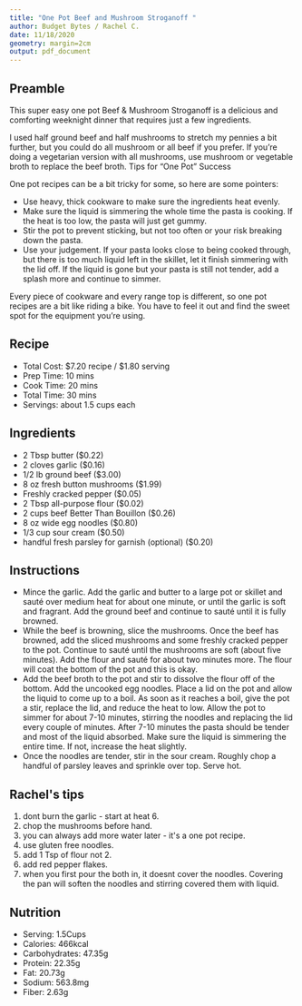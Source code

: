 ```yaml
---
title: "One Pot Beef and Mushroom Stroganoff "
author: Budget Bytes / Rachel C.
date: 11/18/2020
geometry: margin=2cm
output: pdf_document
---
```



## Preamble
This super easy one pot Beef & Mushroom Stroganoff is a delicious and comforting weeknight dinner that requires just a few ingredients. 

I used half ground beef and half mushrooms to stretch my pennies a bit further, but you could do all mushroom or all beef if you prefer. If you’re doing a vegetarian version with all mushrooms, use mushroom or vegetable broth to replace the beef broth.
Tips for “One Pot” Success

One pot recipes can be a bit tricky for some, so here are some pointers:

- Use heavy, thick cookware to make sure the ingredients heat evenly.
- Make sure the liquid is simmering the whole time the pasta is cooking. If the heat is too low, the pasta will just get gummy.
- Stir the pot to prevent sticking, but not too often or your risk breaking down the pasta.
- Use your judgement. If your pasta looks close to being cooked through, but there is too much liquid left in the skillet, let it finish simmering with the lid off. If the liquid is gone but your pasta is still not tender, add a splash more and continue to simmer.

Every piece of cookware and every range top is different, so one pot recipes are a bit like riding a bike. You have to feel it out and find the sweet spot for the equipment you’re using.


## Recipe 
- Total Cost: $7.20 recipe / $1.80 serving
- Prep Time: 10 mins
- Cook Time: 20 mins
- Total Time: 30 mins
- Servings: about 1.5 cups each

## Ingredients

- 2 Tbsp butter ($0.22)
- 2 cloves garlic ($0.16)
- 1/2 lb ground beef ($3.00)
- 8 oz fresh button mushrooms ($1.99)
- Freshly cracked pepper ($0.05)
- 2 Tbsp all-purpose flour ($0.02)
- 2 cups beef Better Than Bouillon ($0.26)
- 8 oz wide egg noodles ($0.80)
- 1/3 cup sour cream ($0.50)
- handful fresh parsley for garnish (optional) ($0.20)

## Instructions

- Mince the garlic. Add the garlic and butter to a large pot or skillet and sauté over medium heat for about one minute, or until the garlic is soft and fragrant. Add the ground beef and continue to sauté until it is fully browned.
- While the beef is browning, slice the mushrooms. Once the beef has browned, add the sliced mushrooms and some freshly cracked pepper to the pot. Continue to sauté until the mushrooms are soft (about five minutes). Add the flour and sauté for about two minutes more. The flour will coat the bottom of the pot and this is okay.
- Add the beef broth to the pot and stir to dissolve the flour off of the bottom. Add the uncooked egg noodles. Place a lid on the pot and allow the liquid to come up to a boil. As soon as it reaches a boil, give the pot a stir, replace the lid, and reduce the heat to low. Allow the pot to simmer for about 7-10 minutes, stirring the noodles and replacing the lid every couple of minutes. After 7-10 minutes the pasta should be tender and most of the liquid absorbed. Make sure the liquid is simmering the entire time. If not, increase the heat slightly.
- Once the noodles are tender, stir in the sour cream. Roughly chop a handful of parsley leaves and sprinkle over top. Serve hot.

## Rachel's tips
1. dont burn the garlic - start at heat 6.
2. chop the mushrooms before hand.
3. you can always add more water later - it's a one pot recipe.
4. use gluten free noodles.
5. add 1 Tsp of flour not 2.
6. add red pepper flakes.
7. when you first pour the both in, it doesnt cover the noodles. Covering the pan will soften the noodles and stirring covered them with liquid.

## Nutrition
- Serving: 1.5Cups 
- Calories: 466kcal 
- Carbohydrates: 47.35g 
- Protein: 22.35g 
- Fat: 20.73g 
- Sodium: 563.8mg 
- Fiber: 2.63g
